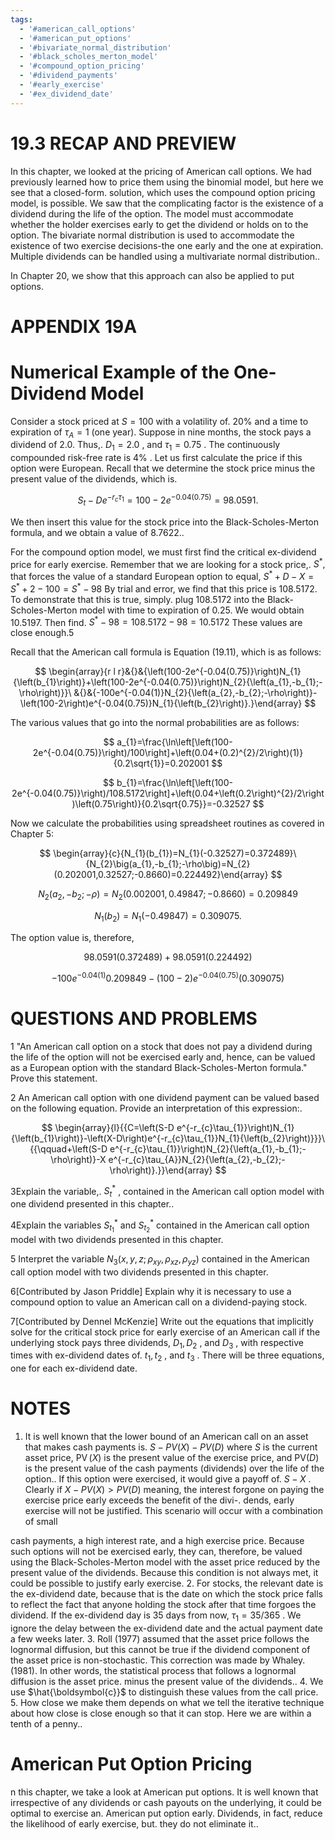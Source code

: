 ```yaml
---
tags:
  - '#american_call_options'
  - '#american_put_options'
  - '#bivariate_normal_distribution'
  - '#black_scholes_merton_model'
  - '#compound_option_pricing'
  - '#dividend_payments'
  - '#early_exercise'
  - '#ex_dividend_date'
---
```

# 19.3 RECAP AND PREVIEW

In this chapter, we looked at the pricing of American call options. We had previously learned how to price them using the binomial model, but here we see that a closed-form. solution, which uses the compound option pricing model, is possible. We saw that the complicating factor is the existence of a dividend during the life of the option. The model must accommodate whether the holder exercises early to get the dividend or holds on to the option. The bivariate normal distribution is used to accommodate the existence of two exercise decisions-the one early and the one at expiration. Multiple dividends can be handled using a multivariate normal distribution..

In Chapter 20, we show that this approach can also be applied to put options.

# APPENDIX 19A

# Numerical Example of the One-Dividend Model

Consider a stock priced at $S=100$ with a volatility of. $20\%$ and a time to expiration of $\tau_{A}=1$ (one year). Suppose in nine months, the stock pays a dividend of 2.0. Thus,. $D_{1}=2.0$ , and $\tau_{1}=0.75$ . The continuously compounded risk-free rate is $4\%$ . Let us first calculate the price if this option were European. Recall that we determine the stock price minus the present value of the dividends, which is.

$$
S_{t}-D e^{-r_{c}\tau_{1}}=100-2e^{-0.04(0.75)}=98.0591.
$$

We then insert this value for the stock price into the Black-Scholes-Merton formula, and we obtain a value of 8.7622..

For the compound option model, we must first find the critical ex-dividend price for early exercise. Remember that we are looking for a stock price,. $S^{*},$ that forces the value of a standard European option to equal, $S^{*}+D-X=S^{*}+2-100=S^{*}-98$ By trial and error, we find that this price is 108.5172. To demonstrate that this is true, simply. plug 108.5172 into the Black-Scholes-Merton model with time to expiration of 0.25. We would obtain 10.5197. Then find. $S^{*}-98=108.5172-98=10.5172$ These values are close enough.5

Recall that the American call formula is Equation (19.11), which is as follows:

$$
\begin{array}{r l r}&{}&{\left(100-2e^{-0.04(0.75)}\right)N_{1}{\left(b_{1}\right)}+\left(100-2e^{-0.04(0.75)}\right)N_{2}{\left(a_{1},-b_{1};-\rho\right)}}\ &{}&{-100e^{-0.04(1)}N_{2}{\left(a_{2},-b_{2};-\rho\right)}-\left(100-2\right)e^{-0.04(0.75)}N_{1}{\left(b_{2}\right)}.}\end{array}
$$

The various values that go into the normal probabilities are as follows:

$$
a_{1}=\frac{\ln\left[\left(100-2e^{-0.04(0.75)}\right)/100\right]+\left(0.04+(0.2)^{2}/2\right)(1)}{0.2\sqrt{1}}=0.202001
$$

$$
b_{1}=\frac{\ln\left[\left(100-2e^{-0.04(0.75)}\right)/108.5172\right]+\left(0.04+\left(0.2\right)^{2}/2\right)\left(0.75\right)}{0.2\sqrt{0.75}}=-0.32527
$$

Now we calculate the probabilities using spreadsheet routines as covered in Chapter 5:

$$
\begin{array}{c}{N_{1}(b_{1})=N_{1}(-0.32527)=0.372489}\ {N_{2}\big(a_{1},-b_{1};-\rho\big)=N_{2}(0.202001,0.32527;-0.8660)=0.224492}\end{array}
$$

$$
N_{2}{\left(a_{2},-b_{2};-\rho\right)}=N_{2}(0.002001,0.49847;-0.8660)=0.209849
$$

$$
N_{1}\left(b_{2}\right)=N_{1}(-0.49847)=0.309075.
$$

The option value is, therefore,

$$
98.0591(0.372489)+98.0591(0.224492)
$$

$$
-100e^{-0.04(1)}0.209849-(100-2)e^{-0.04(0.75)}(0.309075)
$$

# QUESTIONS AND PROBLEMS

1 "An American call option on a stock that does not pay a dividend during the life of the option will not be exercised early and, hence, can be valued as a European option with the standard Black-Scholes-Merton formula." Prove this statement.

2 An American call option with one dividend payment can be valued based on the following equation. Provide an interpretation of this expression:.

$$
\begin{array}{l}{{C=\left(S-D e^{-r_{c}\tau_{1}}\right)N_{1}{\left(b_{1}\right)}-\left(X-D\right)e^{-r_{c}\tau_{1}}N_{1}{\left(b_{2}\right)}}}\ {{\qquad+\left(S-D e^{-r_{c}\tau_{1}}\right)N_{2}{\left(a_{1},-b_{1};-\rho\right)}-X e^{-r_{c}\tau_{A}}N_{2}{\left(a_{2},-b_{2};-\rho\right)}.}}\end{array}
$$

3Explain the variable,. $S_{t}^{*}$ , contained in the American call option model with one dividend presented in this chapter..

4Explain the variables $S_{t_{1}}^{*}$ and $S_{t_{2}}^{*}$ contained in the American call option model with two dividends presented in this chapter.

5 Interpret the variable $N_{3}(x,y,z;\rho_{x y},\rho_{x z},\rho_{y z})$ contained in the American call option model with two dividends presented in this chapter.

6[Contributed by Jason Priddle] Explain why it is necessary to use a compound option to value an American call on a dividend-paying stock.

7[Contributed by Dennel McKenzie] Write out the equations that implicitly solve for the critical stock price for early exercise of an American call if the underlying stock pays three dividends, $D_{1},D_{2}$ , and $D_{3}$ , with respective times with ex-dividend dates of. $t_{1},t_{2}$ , and $t_{3}$ . There will be three equations, one for each ex-dividend date.

# NOTES

1. It is well known that the lower bound of an American call on an asset that makes cash payments is. $S-P V\left(X\right)-P V\left(D\right)$ where $S$ is the current asset price, $\operatorname{PV}(X)$ is the present value of the exercise price, and $\mathrm{PV}(D)$ is the present value of the cash payments (dividends) over the life of the option.. If this option were exercised, it would give a payoff of. $S-X$ . Clearly if $X-P V\left(X\right)>P V\left(D\right)$ meaning, the interest forgone on paying the exercise price early exceeds the benefit of the divi-. dends, early exercise will not be justified. This scenario will occur with a combination of small

cash payments, a high interest rate, and a high exercise price. Because such options will not be exercised early, they can, therefore, be valued using the Black-Scholes-Merton model with the asset price reduced by the present value of the dividends. Because this condition is not always met, it could be possible to justify early exercise.
2. For stocks, the relevant date is the ex-dividend date, because that is the date on which the stock price falls to reflect the fact that anyone holding the stock after that time forgoes the dividend. If the ex-dividend day is 35 days from now, $\tau_{1}=35/365$ . We ignore the delay between the ex-dividend date and the actual payment date a few weeks later.
3. Roll (1977) assumed that the asset price follows the lognormal diffusion, but this cannot be true if the dividend component of the asset price is non-stochastic. This correction was made by Whaley. (1981). In other words, the statistical process that follows a lognormal diffusion is the asset price. minus the present value of the dividends..
4. We use $\hat{\boldsymbol{c}}$ to distinguish these values from the call price.
5. How close we make them depends on what we tell the iterative technique about how close is close enough so that it can stop. Here we are within a tenth of a penny..

# American Put Option Pricing

n this chapter, we take a look at American put options. It is well known that irrespective of any dividends or cash payouts on the underlying, it could be optimal to exercise an. American put option early. Dividends, in fact, reduce the likelihood of early exercise, but. they do not eliminate it..
